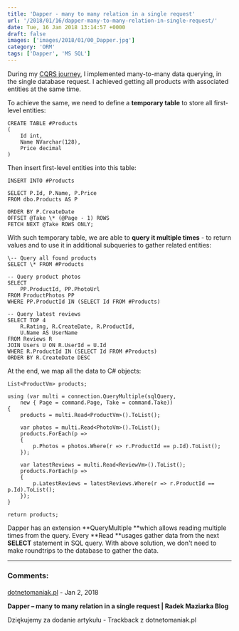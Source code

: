```yaml
---
title: 'Dapper - many to many relation in a single request'
url: '/2018/01/16/dapper-many-to-many-relation-in-single-request/'
date: Tue, 16 Jan 2018 13:14:57 +0000
draft: false
images: ['images/2018/01/00_Dapper.jpg']
category: 'ORM'
tags: ['Dapper', 'MS SQL']
---
```


During my [CQRS journey](/2017/08/19/cqrs-first-step-split-to-commands-and-queries/), I implemented many-to-many data querying, in the single database request. I achieved getting all products with associated entities at the same time.

To achieve the same, we need to define a **temporary table** to store all first-level entities:
```
CREATE TABLE #Products
(
	Id int, 
	Name NVarchar(128),
	Price decimal
)
```
Then insert first-level entities into this table:
```
INSERT INTO #Products

SELECT P.Id, P.Name, P.Price
FROM dbo.Products AS P

ORDER BY P.CreateDate
OFFSET @Take \* (@Page - 1) ROWS
FETCH NEXT @Take ROWS ONLY;
```
With such temporary table, we are able to **query it multiple times** - to return values and to use it in additional subqueries to gather related entities:
```
\-- Query all found products
SELECT \* FROM #Products
	
-- Query product photos
SELECT 
	PP.ProductId, PP.PhotoUrl
FROM ProductPhotos PP
WHERE PP.ProductId IN (SELECT Id FROM #Products)
	
-- Query latest reviews
SELECT TOP 4
	R.Rating, R.CreateDate, R.ProductId,
	U.Name AS UserName
FROM Reviews R
JOIN Users U ON R.UserId = U.Id
WHERE R.ProductId IN (SELECT Id FROM #Products)
ORDER BY R.CreateDate DESC
```
At the end, we map all the data to C# objects:
```
List<ProductVm> products;

using (var multi = connection.QueryMultiple(sqlQuery,
    new { Page = command.Page, Take = command.Take))
{
	products = multi.Read<ProductVm>().ToList();

	var photos = multi.Read<PhotoVm>().ToList();
	products.ForEach(p =>
	{
		p.Photos = photos.Where(r => r.ProductId == p.Id).ToList();
	});

	var latestReviews = multi.Read<ReviewVm>().ToList();
	products.ForEach(p =>
	{
		p.LatestReviews = latestReviews.Where(r => r.ProductId == p.Id).ToList();
	});
}

return products;
```
Dapper has an extension **QueryMultiple **which allows reading multiple times from the query. Every **Read **usages gather data from the next **SELECT** statement in SQL query. With above solution, we don't need to make roundtrips to the database to gather the data.

---
### Comments:
#### 
[dotnetomaniak.pl](https://dotnetomaniak.pl/Dapper-many-to-many-relation-in-a-single-request-Radek-Maziarka-Blog "") - <time datetime="2018-01-16 15:01:12">Jan 2, 2018</time>

**Dapper – many to many relation in a single request | Radek Maziarka Blog**

Dziękujemy za dodanie artykułu - Trackback z dotnetomaniak.pl
